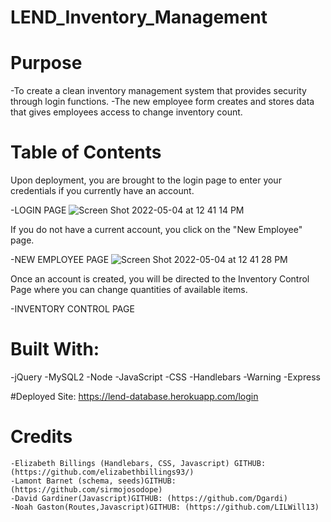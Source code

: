 # LEND_Inventory_Management

# Purpose
  -To create a clean inventory management system that provides security through login functions.
  -The new employee form creates and stores data that gives employees access to change inventory count.

# Table of Contents
 Upon deployment, you are brought to the login page to enter your credentials if you currently have an account. 

-LOGIN PAGE
![Screen Shot 2022-05-04 at 12 41 14 PM](https://user-images.githubusercontent.com/100626033/166747581-56facdcb-f564-4c19-b440-32084dcaa0bb.png)

If you do not have a current account, you click on the "New Employee" page.

-NEW EMPLOYEE PAGE
![Screen Shot 2022-05-04 at 12 41 28 PM](https://user-images.githubusercontent.com/100626033/166747628-47f0c857-2295-4deb-8315-dbbf08790b87.png)

Once an account is created, you will be directed to the Inventory Control Page where you can change quantities of available items. 

-INVENTORY CONTROL PAGE




# Built With:
  -jQuery
  -MySQL2
  -Node
  -JavaScript
  -CSS
  -Handlebars
  -Warning
  -Express
  
 #Deployed Site:
https://lend-database.herokuapp.com/login
 
  # Credits
    -Elizabeth Billings (Handlebars, CSS, Javascript) GITHUB: (https://github.com/elizabethbillings93/)
    -Lamont Barnet (schema, seeds)GITHUB: (https://github.com/sirmojosodope)
    -David Gardiner(Javascript)GITHUB: (https://github.com/Dgardi)
    -Noah Gaston(Routes,Javascript)GITHUB: (https://github.com/LILWill13)
